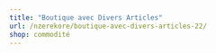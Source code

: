 ```yaml
---
title: "Boutique avec Divers Articles"
url: /nzerekore/boutique-avec-divers-articles-22/
shop: commodité
---
```

